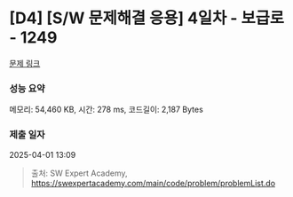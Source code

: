 # [D4] [S/W 문제해결 응용] 4일차 - 보급로 - 1249 

[문제 링크](https://swexpertacademy.com/main/code/problem/problemDetail.do?contestProbId=AV15QRX6APsCFAYD) 

### 성능 요약

메모리: 54,460 KB, 시간: 278 ms, 코드길이: 2,187 Bytes

### 제출 일자

2025-04-01 13:09



> 출처: SW Expert Academy, https://swexpertacademy.com/main/code/problem/problemList.do